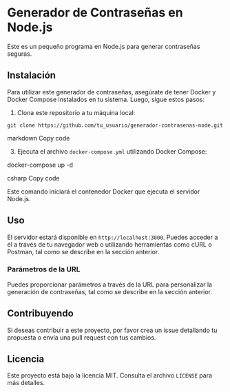 # Generador de Contraseñas en Node.js

Este es un pequeño programa en Node.js para generar contraseñas seguras.

## Instalación

Para utilizar este generador de contraseñas, asegúrate de tener Docker y Docker Compose instalados en tu sistema. Luego, sigue estos pasos:

1. Clona este repositorio a tu máquina local:

```git clone https://github.com/tu_usuario/generador-contrasenas-node.git```


markdown
Copy code

3. Ejecuta el archivo `docker-compose.yml` utilizando Docker Compose:

docker-compose up -d

csharp
Copy code

Este comando iniciará el contenedor Docker que ejecuta el servidor Node.js.

## Uso

El servidor estará disponible en `http://localhost:3000`. Puedes acceder a él a través de tu navegador web o utilizando herramientas como cURL o Postman, tal como se describe en la sección anterior.

### Parámetros de la URL

Puedes proporcionar parámetros a través de la URL para personalizar la generación de contraseñas, tal como se describe en la sección anterior.

## Contribuyendo

Si deseas contribuir a este proyecto, por favor crea un issue detallando tu propuesta o envía una pull request con tus cambios.

## Licencia

Este proyecto está bajo la licencia MIT. Consulta el archivo `LICENSE` para más detalles.
